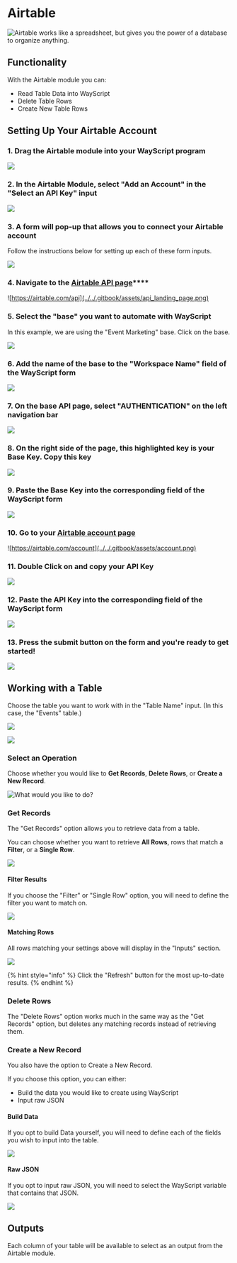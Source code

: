 # Airtable

![Airtable works like a spreadsheet, but gives you the power of a database to organize anything.](../../.gitbook/assets/airtable.png)

## Functionality

With the Airtable module you can:

* Read Table Data into WayScript
* Delete Table Rows
* Create New Table Rows

## Setting Up Your Airtable Account

### 1. Drag the Airtable module into your WayScript program

![](../../.gitbook/assets/airtable_flow.png)

### 2. **In the Airtable Module, select "Add an Account" in the "Select an API Key" input**

![](../../.gitbook/assets/add_an_account.png)

### **3. A form will pop-up that allows you to connect your Airtable account**

Follow the instructions below for setting up each of these form inputs.

![](../../.gitbook/assets/modal.png)

### 4. Navigate to the [**Airtable API page**](https://airtable.com/api)\*\*\*\*

![https://airtable.com/api](../../.gitbook/assets/api_landing_page.png)

### **5. Select the "base" you want to automate with WayScript**

In this example, we are using the "Event Marketing" base. Click on the base.

![](../../.gitbook/assets/event_marketing.png)

### **6. Add the name of the base to the "Workspace Name" field of the WayScript form**

![](../../.gitbook/assets/table_name_input.png)

### 7. **On the base API page, select "AUTHENTICATION" on the left navigation bar**

![](../../.gitbook/assets/authentication.png)

### **8. On the right side of the page, this highlighted key is your Base Key. Copy this key**

![](../../.gitbook/assets/base_key_highlight.png)

### **9. Paste the Base Key into the corresponding field of the WayScript form**

![](../../.gitbook/assets/base_key_input.png)

### 10. Go to your [Airtable account page](https://airtable.com/account)

![https://airtable.com/account](../../.gitbook/assets/account.png)

### 11. **Double Click on and copy your API Key**

![](../../.gitbook/assets/api_key.png)

### **12. Paste the API Key into the corresponding field of the WayScript form**

![](../../.gitbook/assets/api_key_input.png)

### **13. Press the submit button on the form and you're ready to get started!**

![](../../.gitbook/assets/submitted.png)

## Working with a Table

Choose the table you want to work with in the "Table Name" input. \(In this case, the "Events" table.\)

![](../../.gitbook/assets/events.png)

![](../../.gitbook/assets/table_input.png)

### Select an Operation

Choose whether you would like to **Get Records**, **Delete Rows**, or **Create a New Record**.

![What would you like to do?](../../.gitbook/assets/screen-shot-2019-07-15-at-7.55.25-pm.png)

### Get Records

The "Get Records" option allows you to retrieve data from a table.

You can choose whether you want to retrieve **All Rows**, rows that match a **Filter**, or a **Single Row**.

![](../../.gitbook/assets/screen-shot-2019-07-15-at-7.55.46-pm.png)

#### Filter Results

If you choose the "Filter" or "Single Row" option, you will need to define the filter you want to match on.

![](../../.gitbook/assets/screen-shot-2019-07-15-at-7.55.59-pm.png)

#### Matching Rows

All rows matching your settings above will display in the "Inputs" section.

![](../../.gitbook/assets/screen-shot-2019-07-15-at-8.10.10-pm.png)

{% hint style="info" %}
Click the "Refresh" button for the most up-to-date results.
{% endhint %}

### Delete Rows

The "Delete Rows" option works much in the same way as the "Get Records" option, but deletes any matching records instead of retrieving them.

### Create a New Record

You also have the option to Create a New Record. 

If you choose this option, you can either:

* Build the data you would like to create using WayScript
* Input raw JSON

#### Build Data

If you opt to build Data yourself, you will need to define each of the fields you wish to input into the table.

![](../../.gitbook/assets/screen-shot-2019-07-15-at-8.08.59-pm.png)

#### Raw JSON

If you opt to input raw JSON, you will need to select the WayScript variable that contains that JSON.

![](../../.gitbook/assets/screen-shot-2019-07-15-at-8.13.08-pm.png)

## Outputs

Each column of your table will be available to select as an output from the Airtable module.

